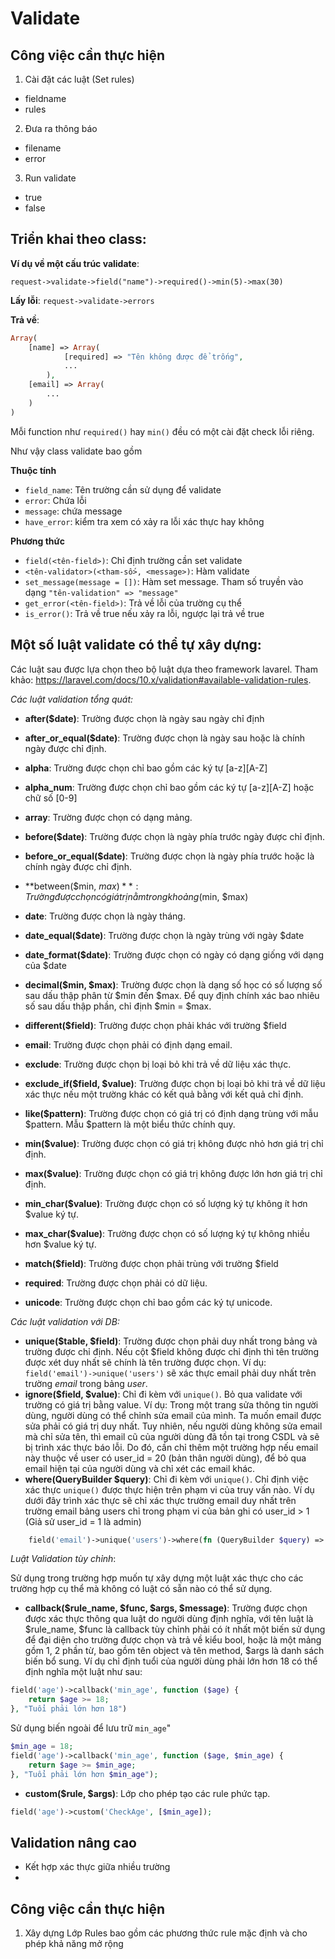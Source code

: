 # Validate

## Công việc cần thực hiện

1. Cài đặt các luật (Set rules)

- fieldname
- rules

2. Đưa ra thông báo

- filename
- error

3. Run validate

- true
- false

## Triển khai theo class:

**Ví dụ về một cấu trúc validate**:

`request->validate->field("name")->required()->min(5)->max(30)`

**Lấy lỗi**: `request->validate->errors`

**Trả về**:

```php
Array(
    [name] => Array(
            [required] => "Tên không được để trống",
            ...
        ),
    [email] => Array(
        ...
    )
)
```

Mỗi function như `required()` hay `min()` đều có một cài đặt check lỗi riêng.

Như vậy class validate bao gồm

**Thuộc tính**

- `field_name`: Tên trường cần sử dụng để validate
- `error`: Chứa lỗi
- `message`: chứa message
- `have_error`: kiểm tra xem có xảy ra lỗi xác thực hay không

**Phương thức**

- `field(<tên-field>)`: Chỉ định trường cần set validate
- `<tên-validator>(<tham-số>, <message>)`: Hàm validate
- `set_message(message = [])`: Hàm set message. Tham số truyền vào dạng `"tên-validation" => "message"`
- `get_error(<tên-field>)`: Trả về lỗi của trường cụ thể
- `is_error()`: Trả về true nếu xảy ra lỗi, ngược lại trả về true

## Một số luật validate có thể tự xây dựng:

Các luật sau được lựa chọn theo bộ luật dựa theo framework lavarel. Tham khảo: https://laravel.com/docs/10.x/validation#available-validation-rules.

_Các luật validation tổng quát:_

- **after($date)**: Trường được chọn là ngày sau ngày chỉ định
- **after_or_equal($date)**: Trường được chọn là ngày sau hoặc là chính ngày được chỉ định.
- **alpha**: Trường được chọn chỉ bao gồm các ký tự [a-z][A-Z]
- **alpha_num**: Trường được chọn chỉ bao gồm các ký tự [a-z][A-Z] hoặc chữ số [0-9]
- **array**: Trường được chọn có dạng mảng.
- **before($date)**: Trường được chọn là ngày phía trước ngày được chỉ định.
- **before_or_equal($date)**: Trường được chọn là ngày phía trước hoặc là chính ngày được chỉ định.
- **between($min, $max)**: Trường được chọn có giá trị nằm trong khoảng ($min, $max)
- **date**: Trường được chọn là ngày tháng.
- **date_equal($date)**: Trường được chọn là ngày trùng với ngày $date
- **date_format($date)**: Trường được chọn có ngày có dạng giống với dạng của $date
- **decimal($min, $max)**: Trường được chọn là dạng số học có số lượng số sau dấu thập phân từ $min đến $max. Để quy định chính xác bao nhiêu số sau dấu thập phần, chỉ định $min = $max.
- **different($field)**: Trường được chọn phải khác với trường $field
- **email**: Trường được chọn phải có định dạng email.
- **exclude**: Trường được chọn bị loại bỏ khi trả về dữ liệu xác thực.
- **exclude_if($field, $value)**: Trường được chọn bị loại bỏ khi trả về dữ liệu xác thực nếu một trường khác có kết quả bằng với kết quả chỉ định.

- **like($pattern)**: Trường được chọn có giá trị có định dạng trùng với mẫu $pattern. Mẫu $pattern là một biểu thức chính quy.
- **min($value)**: Trường được chọn có giá trị không được nhỏ hơn giá trị chỉ định.
- **max($value)**: Trường được chọn có giá trị không được lớn hơn giá trị chỉ định.
- **min_char($value)**: Trường được chọn có số lượng ký tự không ít hơn $value ký tự.
- **max_char($value)**: Trường được chọn có số lượng ký tự không nhiều hơn $value ký tự.
- **match($field)**: Trường được chọn phải trùng với trường $field
- **required**: Trường được chọn phải có dữ liệu.
- **unicode**: Trường được chọn chỉ bao gồm các ký tự unicode.

_Các luật validation với DB:_

- **unique($table, $field)**: Trường được chọn phải duy nhất trong bảng và trường được chỉ định. Nếu cột $field không được chỉ định thì tên trường được xét duy nhất sẽ chính là tên trường được chọn. Ví dụ: `field('email')->unique('users')` sẽ xác thực email phải duy nhất trên trường _email_ trong bảng _user_.
- **ignore($field, $value)**: Chỉ đi kèm với `unique()`. Bỏ qua validate với trường có giá trị bằng value. Ví dụ: Trong một trang sửa thông tin người dùng, người dùng có thể chỉnh sửa email của mình. Ta muốn email được sửa phải có giá trị duy nhất. Tuy nhiên, nếu người dùng không sửa email mà chỉ sửa tên, thì email cũ của người dùng đã tồn tại trong CSDL và sẽ bị trình xác thực báo lỗi. Do đó, cần chỉ thêm một trường hợp nếu email này thuộc về user có user_id = 20 (bản thân người dùng), để bỏ qua email hiện tại của người dùng và chỉ xét các email khác.
- **where(QueryBuilder $query)**: Chỉ đi kèm với `unique()`. Chỉ định việc xác thực `unique()` được thực hiện trên phạm vi của truy vấn nào. Ví dụ dưới đây trình xác thực sẽ chỉ xác thực trường email duy nhất trên trường email bảng users chỉ trong phạm vi của bản ghi có user_id > 1 (Giả sử user_id = 1 là admin)

```php
    field('email')->unique('users')->where(fn (QueryBuilder $query) => $query->where("user", ">", 1))
```

_Luật Validation tùy chỉnh_:

Sử dụng trong trường hợp muốn tự xây dựng một luật xác thực cho các trường hợp cụ thể mà không có luật có sẵn nào có thể sử dụng.

- **callback($rule_name, $func, $args, $message)**: Trường được chọn được xác thực thông qua luật do người dùng định nghĩa, với tên luật là $rule_name, $func là callback tùy chỉnh phải có ít nhất một biến sử dụng để đại diện cho trường được chọn và trả về kiểu bool, hoặc là một mảng gồm 1, 2 phần từ, bao gồm tên object và tên method, $args là danh sách biến bổ sung. Ví dụ chỉ định tuổi của người dùng phải lớn hơn 18 có thể định nghĩa một luật như sau:

```php
field('age')->callback('min_age', function ($age) {
    return $age >= 18;
}, "Tuổi phải lớn hơn 18")
```

Sử dụng biến ngoài để lưu trữ `min_age`"

```php
$min_age = 18;
field('age')->callback('min_age', function ($age, $min_age) {
    return $age >= $min_age;
}, "Tuổi phải lớn hơn $min_age");
```

- **custom($rule, $args)**: Lớp cho phép tạo các rule phức tạp.

```php
field('age')->custom('CheckAge', [$min_age]);
```

## Validation nâng cao

- Kết hợp xác thực giữa nhiều trường
-

## Công việc cần thực hiện

1. Xây dựng Lớp Rules bao gồm các phương thức rule mặc định và cho phép khả năng mở rộng
